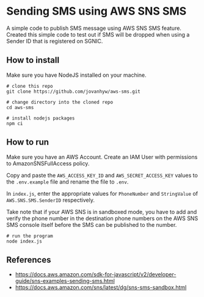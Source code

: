 # Sending SMS using AWS SNS SMS

A simple code to publish SMS message using AWS SNS SMS feature. Created this simple code to test out if SMS will be dropped when using a Sender ID that is registered on SGNIC.

## How to install

Make sure you have NodeJS installed on your machine.

```
# clone this repo
git clone https://github.com/jovanhyw/aws-sms.git

# change directory into the cloned repo
cd aws-sms

# install nodejs packages
npm ci
```

## How to run

Make sure you have an AWS Account. Create an IAM User with permissions to AmazonSNSFullAccess policy.

Copy and paste the `AWS_ACCESS_KEY_ID` and `AWS_SECRET_ACCESS_KEY` values to the `.env.example` file and rename the file to `.env`.

In `index.js`, enter the appropriate values for `PhoneNumber` and `StringValue` of `AWS.SNS.SMS.SenderID` respectively.

Take note that if your AWS SNS is in sandboxed mode, you have to add and verify the phone number in the destination phone numbers on the AWS SNS SMS console itself before the SMS can be published to the number.

```
# run the program
node index.js
```

## References

- https://docs.aws.amazon.com/sdk-for-javascript/v2/developer-guide/sns-examples-sending-sms.html
- https://docs.aws.amazon.com/sns/latest/dg/sns-sms-sandbox.html